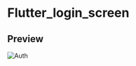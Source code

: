# Flutter_login_screen

## Preview

![Auth](https://user-images.githubusercontent.com/38382273/115616359-c7a4fd80-a2f8-11eb-8fca-a6c645e8ceab.png)
